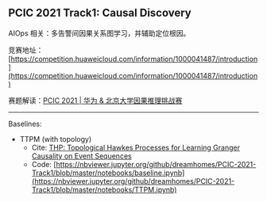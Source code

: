 ## PCIC 2021 Track1: Causal Discovery

AIOps 相关：多告警间因果关系图学习，并辅助定位根因。

竞赛地址：[https://competition.huaweicloud.com/information/1000041487/introduction](https://competition.huaweicloud.com/information/1000041487/introduction)

赛题解读：[PCIC 2021 | 华为 & 北京大学因果推理挑战赛](https://dreamhomes.top/posts/202106211024.html)

---

Baselines:

- TTPM (with topology)
  - Cite: [THP: Topological Hawkes Processes for Learning Granger Causality on Event Sequences](https://arxiv.org/abs/2105.10884)
  - Code: [https://nbviewer.jupyter.org/github/dreamhomes/PCIC-2021-Track1/blob/master/notebooks/baseline.ipynb](https://nbviewer.jupyter.org/github/dreamhomes/PCIC-2021-Track1/blob/master/notebooks/TTPM.ipynb)


